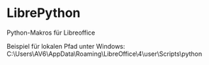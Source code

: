 # LibrePython
Python-Makros für Libreoffice

Beispiel für lokalen Pfad unter Windows:
C:\Users\AV6\AppData\Roaming\LibreOffice\4\user\Scripts\python
